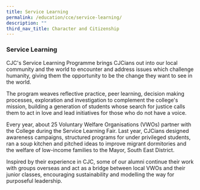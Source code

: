 ```yaml
---
title: Service Learning
permalink: /education/cce/service-learning/
description: ""
third_nav_title: Character and Citizenship
---
```

### Service Learning

CJC's Service Learning Programme brings CJCians out into our local community and the world to encounter and address issues which challenge humanity, giving them the opportunity to be the change they want to see in the world.  
  
  

The program weaves reflective practice, peer learning, decision making processes, exploration and investigation to complement the college's mission, building a generation of students whose search for justice calls them to act in love and lead initiatives for those who do not have a voice.

  

Every year, about 25 Voluntary Welfare Organisations (VWOs) partner with the College during the Service Learning Fair. Last year, CJCians designed awareness campaigns, structured programs for under privileged students, ran a soup kitchen and pitched ideas to improve migrant dormitories and the welfare of low-income families to the Mayor, South East District.  

  

Inspired by their experience in CJC, some of our alumni continue their work with groups overseas and act as a bridge between local VWOs and their junior classes, encouraging sustainability and modelling the way for purposeful leadership.